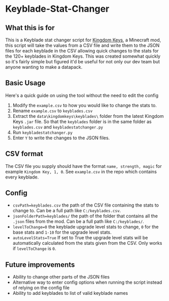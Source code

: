 # Keyblade-Stat-Changer
## What this is for

This is a Keyblade stat changer script for [Kingdom Keys](https://github.com/Wehavecookies56/Kingdom-Keys), a Minecraft mod, this script will take the values from a CSV file and write them to the JSON files for each keyblade in the CSV allowing quick changes to the stats for the 120+ keyblades in Kingdom Keys. This was created somewhat quickly so it's fairly simple but figured it'd be useful for not only our dev team but anyone wanting to make a datapack.

## Basic Usage
Here's a quick guide on using the tool without the need to edit the config

1. Modify the `example.csv` to how you would like to change the stats to.
2. Rename `example.csv` to `keyblades.csv`
3. Extract the `data\kingdomkeys\keyblades\` folder from the latest Kingdom Keys `.jar` file. So that the `keyblades` folder is in the same folder as `keyblades.csv` and `keybladestatchanger.py`
4. Run `keybladestatchanger.py`
5. Enter `Y` to write the changes to the JSON files.

## CSV format

The CSV file you supply should have the format `name, strength, magic` for example `Kingdom Key, 1, 0`.
See `example.csv` in the repo which contains every keyblade.

## Config

- `csvPath=keyblades.csv` the path of the CSV file containing the stats to change to. Can be a full path like `C:/keyblades.csv`.
- `jsonFolderPath=keyblades/` the path of the folder that contains all the `.json` files from the mod. Can be a full path like `C:/keyblades/`.
- `levelToChange=0` the keyblade upgrade level stats to change, `0` for the base stats and `1-10` for the upgrade level stats.
- `autoLevelStats=True` If set to True the upgrade level stats will be automatically calculated from the stats given from the CSV. Only works if `levelToChange` is `0`.

## Future improvements

- Ability to change other parts of the JSON files
- Alternative way to enter config options when running the script instead of relying on the config file
- Ability to add keyblades to list of valid keyblade names

